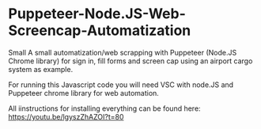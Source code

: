 # Puppeteer-Node.JS-Web-Screencap-Automatization
Small 
A small automatization/web scrapping with Puppeteer (Node.JS Chrome library) for sign in, fill forms and screen cap using an airport cargo system as example.

For running this Javascript code you will need VSC with node.JS and Puppeteer chrome library for web automation.

All iinstructions for installing everything can be found here: https://youtu.be/lgyszZhAZOI?t=80